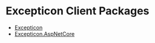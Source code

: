# Excepticon Client Packages

- [Excepticon](Excepticon/index.md)
- [Excepticon.AspNetCore](Excepticon.AspNetCore/index.md)